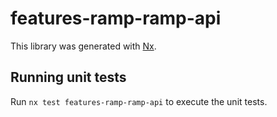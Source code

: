 # features-ramp-ramp-api

This library was generated with [Nx](https://nx.dev).

## Running unit tests

Run `nx test features-ramp-ramp-api` to execute the unit tests.

